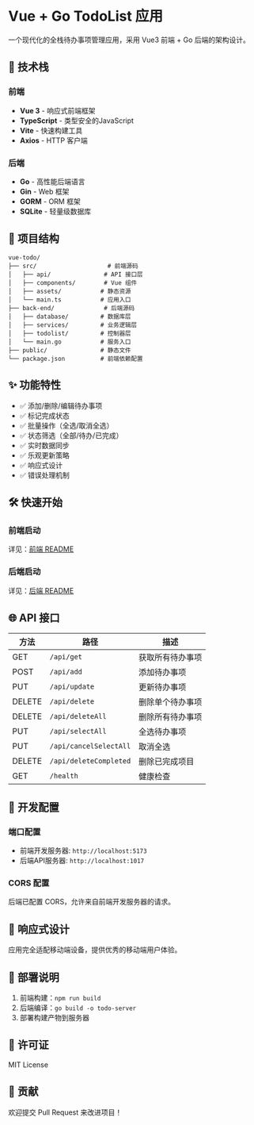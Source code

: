 # Vue + Go TodoList 应用

一个现代化的全栈待办事项管理应用，采用 Vue3 前端 + Go 后端的架构设计。

## 🚀 技术栈

### 前端
- **Vue 3** - 响应式前端框架
- **TypeScript** - 类型安全的JavaScript
- **Vite** - 快速构建工具
- **Axios** - HTTP 客户端

### 后端  
- **Go** - 高性能后端语言
- **Gin** - Web 框架
- **GORM** - ORM 框架
- **SQLite** - 轻量级数据库

## 📁 项目结构

```
vue-todo/
├── src/                    # 前端源码
│   ├── api/               # API 接口层
│   ├── components/        # Vue 组件
│   ├── assets/           # 静态资源
│   └── main.ts           # 应用入口
├── back-end/              # 后端源码
│   ├── database/         # 数据库层
│   ├── services/         # 业务逻辑层  
│   ├── todolist/         # 控制器层
│   └── main.go           # 服务入口
├── public/               # 静态文件
└── package.json          # 前端依赖配置
```

## ✨ 功能特性

- ✅ 添加/删除/编辑待办事项
- ✅ 标记完成状态
- ✅ 批量操作（全选/取消全选）
- ✅ 状态筛选（全部/待办/已完成）
- ✅ 实时数据同步
- ✅ 乐观更新策略
- ✅ 响应式设计
- ✅ 错误处理机制

## 🛠️ 快速开始

### 前端启动

详见：[前端 README](./src/README.md)

### 后端启动

详见：[后端 README](./back-end/README.md)

## 🌐 API 接口

| 方法 | 路径 | 描述 |
|------|------|------|
| GET | `/api/get` | 获取所有待办事项 |
| POST | `/api/add` | 添加待办事项 |
| PUT | `/api/update` | 更新待办事项 |
| DELETE | `/api/delete` | 删除单个待办事项 |
| DELETE | `/api/deleteAll` | 删除所有待办事项 |
| PUT | `/api/selectAll` | 全选待办事项 |
| PUT | `/api/cancelSelectAll` | 取消全选 |
| DELETE | `/api/deleteCompleted` | 删除已完成项目 |
| GET | `/health` | 健康检查 |

## 🔧 开发配置

### 端口配置
- 前端开发服务器: `http://localhost:5173`
- 后端API服务器: `http://localhost:1017`

### CORS 配置
后端已配置 CORS，允许来自前端开发服务器的请求。

## 📱 响应式设计

应用完全适配移动端设备，提供优秀的移动端用户体验。

## 🚀 部署说明

1. 前端构建：`npm run build`
2. 后端编译：`go build -o todo-server`
3. 部署构建产物到服务器

## 📄 许可证

MIT License

## 🤝 贡献

欢迎提交 Pull Request 来改进项目！